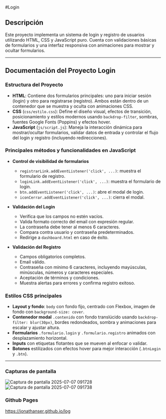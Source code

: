 #Login

## Descripción
Este proyecto implementa un sistema de login y registro de usuarios utilizando HTML, CSS y JavaScript puro. Cuenta con validaciones básicas de formularios y una interfaz responsiva con animaciones para mostrar y ocultar formularios.

---

## Documentación del Proyecto Login

### Estructura del Proyecto
- **HTML**: Contiene dos formularios principales: uno para iniciar sesión (login) y otro para registrarse (registro). Ambos están dentro de un contenedor que se muestra y oculta con animaciones CSS.
- **CSS** (`css/estilo.css`): Define el diseño visual, efectos de transición, posicionamiento y estilos modernos usando `backdrop-filter`, sombras, fuentes Google Fonts (Poppins) y efectos hover.
- **JavaScript** (`js/script.js`): Maneja la interacción dinámica para mostrar/ocultar formularios, validar datos de entrada y controlar el flujo del login y registro (incluyendo redirecciones).

### Principales métodos y funcionalidades en JavaScript

- **Control de visibilidad de formularios**
  - `registrarLink.addEventListener('click', ...)`: muestra el formulario de registro.
  - `loginLink.addEventListener('click', ...)`: muestra el formulario de login.
  - `btn.addEventListener('click', ...)`: abre el modal de login.
  - `iconCerrar.addEventListener('click', ...)`: cierra el modal.

- **Validación del Login**
  - Verifica que los campos no estén vacíos.
  - Valida formato correcto del email con expresión regular.
  - La contraseña debe tener al menos 6 caracteres.
  - Compara contra usuario y contraseña predeterminados.
  - Redirige a `dashboard.html` en caso de éxito.

- **Validación del Registro**
  - Campos obligatorios completos.
  - Email válido.
  - Contraseña con mínimo 6 caracteres, incluyendo mayúsculas, minúsculas, números y caracteres especiales.
  - Aceptación de términos y condiciones.
  - Muestra alertas para errores y confirma registro exitoso.

### Estilos CSS principales

- **Layout y fondo**: `body` con fondo fijo, centrado con Flexbox, imagen de fondo con `background-size: cover`.
- **Contenedor modal** `.contenido` con fondo translúcido usando `backdrop-filter: blur(30px)`, bordes redondeados, sombra y animaciones para escalar y ajustar altura.
- **Formularios** `.formulario.login` y `.formulario.registro` animados con desplazamiento horizontal.
- **Inputs** con etiquetas flotantes que se mueven al enfocar o validar.
- **Botones** estilizados con efectos hover para mejor interacción (`.btnLogin` y `.btn`).

---

### Capturas de pantalla

![Captura de pantalla 2025-07-07 091728](https://github.com/user-attachments/assets/12c636f3-eeaf-4718-b86e-0f3e6d2fe515)
![Captura de pantalla 2025-07-07 091738](https://github.com/user-attachments/assets/4af2f702-a444-4d95-abfe-fe2580aa2239)

### Github Pages
https://jonathanser.github.io/log

